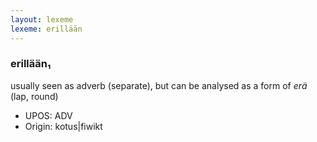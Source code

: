 ```yaml
---
layout: lexeme
lexeme: erillään
---
```


###  erillään₁

usually seen as adverb (separate), but can be analysed as a form of *erä* (lap, round)
* UPOS:  ADV
* Origin:  kotus|fiwikt

